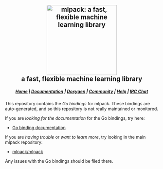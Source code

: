 <h2 align="center">
  <a href="http://mlpack.org"><img
src="https://cdn.rawgit.com/mlpack/mlpack.org/e7d36ed8/mlpack-black.svg"
style="background-color:rgba(0,0,0,0);" height=230 alt="mlpack: a fast, flexible
machine learning library"></a>
  <br>a fast, flexible machine learning library<br>
</h2>

<h5 align="center">
  <a href="https://mlpack.org">Home</a> |
  <a href="https://www.mlpack.org/docs.html">Documentation</a> |
  <a href="https://www.mlpack.org/doc/mlpack-git/doxygen/index.html">Doxygen</a>
|
  <a href="https://www.mlpack.org/community.html">Community</a> |
  <a href="https://www.mlpack.org/questions.html">Help</a> |
  <a href="https://webchat.freenode.net/?channels=mlpack">IRC Chat</a>
</h5>

This repository contains the *Go bindings* for mlpack.  These bindings are
auto-generated, and so this repository is not really maintained or monitored.

If you are *looking for the documentation* for the Go bindings, try here:

 * [Go binding documentation](https://www.mlpack.org/doc/mlpack-git/go_documentation.html)

If you are *having trouble* or *want to learn more*, try looking in the main
mlpack repository:

 * [mlpack/mlpack](https://github.com/mlpack/mlpack/)

Any issues with the Go bindings should be filed there.

